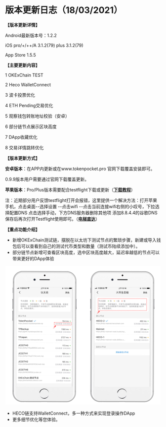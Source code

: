 # 版本更新日志（18/03/2021）

**【版本更新详情】**

Android最新版本号：1.2.2

iOS pro/+/++/A 3.1.2(79) plus 3.1.2(79)

App Store 1.5.5

**【主要更新内容】**

1 OKExChain TEST

2 Heco WalletConnect &#x20;

3 波卡投票优化

4 ETH Pending交易优化

5 观察钱包转账地址校验（安卓）

6 部分链节点展示区块高度

7 DApp收藏优化

8 交易详情跳转优化

**【版本更新方式】**

**安卓版本**：在APP内更新或在www.tokenpocket.pro 官网下载覆盖安装即可。

0.9.9版本用户需要通过官网下载覆盖更新。

**苹果版本**：Pro/Plus版本需要配合testflight下载或更新（[**下载教程**](https://www.yuque.com/tokenpocket/gz8u7f/ktgryh)）

注：近期部分用户反馈testflight打开会报错，这里提供一个解决方法：打开苹果手机，点击桌面--选择设置 --点击wifi --点击当前连接wifi右侧的小叹号，下拉选择配置DNS 点击选择手动，下方DNS服务器删除其他项 添加8.8.4.4的谷歌DNS 保存后再次打开Testflight使用即可。（[**电梯直达**](https://www.yuque.com/tokenpocket/gz8u7f/fzigb3)）

**【重点功能介绍】**

* 新增OKExChain测试链，摆脱在以太坊下测试节点的繁琐步骤，新建或导入钱包后可以查看到自己的测试代币类型和数量（测试币陆续添加中）。
* 部分链节点新增可查看区块高度，选中区块高度越大，延迟率越低的节点可以带来更好的DApp体验

![](<../../.gitbook/assets/2 (1) (1).png>)

* HECO链支持WalletConnect，多一种方式来实现登录操作DApp
* 更多细节优化等您体验。
